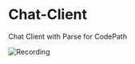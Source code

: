 # Chat-Client
Chat Client with Parse for CodePath

![Recording](https://raw.github.com/mikewu-x2/Chat-Client/master/gif/chatclient.gif)
